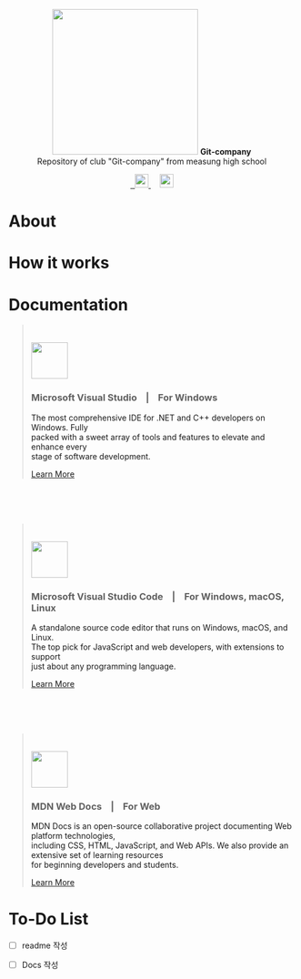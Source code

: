 <p align="center">
  <picture>
    <source
      width="256px"
      media="(prefers-color-scheme: dark)"
      srcset="Dark-Icon"
    />
    <img 
      width="256px"
      src="Light-Icon"
    />
  </picture>
  <b>Git-company</b>
  <br>
  Repository of club "Git-company" from measung high school
  
  <br>
  
  <p align="center">
    <a href="https://github.com/maesung-git-company/git-company">
       <picture>&nbsp;
           <source height="24px" media="(prefers-color-scheme: dark)" srcset="https://i.ibb.co/dMMmCrW/Git-Hub-Mark.png" />
           <img height="24px" src="https://i.ibb.co/9wV3HGF/Git-Hub-Mark-Light.png" />
       </picture>
   </a>&nbsp;&nbsp;&nbsp;
   <a href="https://discord.com/invite/sANqDryu">
       <picture>
           <source height="24px" media="(prefers-color-scheme: dark)" srcset="https://user-images.githubusercontent.com/13122796/178032563-d4e084b7-244e-4358-af50-26bde6dd4996.png" />
           <img height="24px" src="https://user-images.githubusercontent.com/13122796/178032563-d4e084b7-244e-4358-af50-26bde6dd4996.png" />
       </picture>
   </a>
  </p>
</p>

# About

# How it works


# Documentation
> <br>
> <p>
>  <img 
>    width="64px"
>    height="64px"
>    src="https://visualstudio.microsoft.com/wp-content/uploads/2021/10/Product-Icon.svg">
> </p>
> 
> ### Microsoft Visual Studio    &nbsp;&nbsp;&nbsp;|&nbsp;&nbsp;&nbsp;    For Windows
>
> <a>The most comprehensive IDE for .NET and C++ developers on Windows. Fully <br> packed with a sweet array of tools and features to elevate and enhance every <br> stage of software development.</a>
>
>
> [Learn More](https://visualstudio.microsoft.com/#vs-section "VisualStudio")
> 




<br>
<br>
<br>

> <br>
> <p>
>  <img 
>    width="64px"
>    height="64px"
>    src="https://visualstudio.microsoft.com/wp-content/uploads/2019/09/vs-code-responsive-01-1.png">
> </p>
> 
> ### Microsoft Visual Studio Code   &nbsp;&nbsp;&nbsp;|&nbsp;&nbsp;&nbsp;    For Windows, macOS, Linux
>
> <a>A standalone source code editor that runs on Windows, macOS, and Linux. <br> The top pick for JavaScript and web developers, with extensions to support <br> just about any programming language.</a>
> 
> 
> [Learn More](https://visualstudio.microsoft.com/#vscode-section "VisualStudioCode")

<br>
<br>
<br>

> <br>
> <p>
>  <img 
>    width="auto"
>    height="64px"
>    src="https://blog.mozilla.org/opendesign/files/2017/06/logo.png">
> </p>
> 
> ### MDN Web Docs   &nbsp;&nbsp;&nbsp;|&nbsp;&nbsp;&nbsp;    For Web
>
> <a>MDN Docs is an open-source collaborative project documenting Web platform technologies, <br> including CSS, HTML, JavaScript, and Web APIs. We also provide an extensive set of learning resources <br> for beginning developers and students.</a>
> 
> 
> [Learn More](https://developer.mozilla.org/ko/ "MdnWebDocs")
> 

 

# To-Do List
- [ ] readme 작성
- [ ] Docs 작성
  
